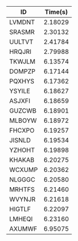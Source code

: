 |ID|Time(s)|
|-|-|
|LVMDNT|2.18029|
|SRASMR|2.30132|
|UULTVT|2.41784|
|HRQJRI|2.79988|
|TKWJLM|6.13574|
|DOMPZP|6.17144|
|PQXHYS|6.17362|
|YSYILE|6.18627|
|ASJXFI|6.18659|
|GUZCWB|6.18901|
|MLBOYW|6.18972|
|FHCXPO|6.19257|
|JISNLD|6.19534|
|YZHOHT|6.19898|
|KHAKAB|6.20275|
|WCXUMP|6.20362|
|NLGGGC|6.20580|
|MRHTFS|6.21460|
|WVYNJR|6.21618|
|HIGTLF|6.22097|
|LMHEQI|6.23160|
|AXUMWF|6.95075|
